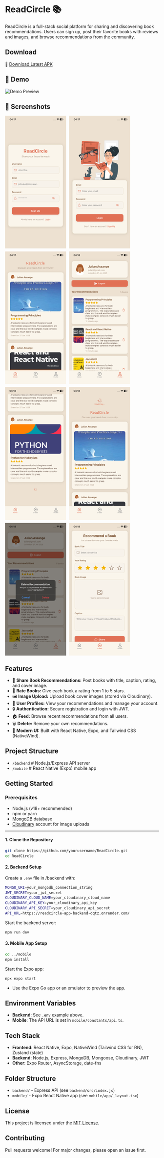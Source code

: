 # ReadCircle 📚

ReadCircle is a full-stack social platform for sharing and discovering book recommendations. Users can sign up, post their favorite books with reviews and images, and browse recommendations from the community.

## Download
📱 [Download Latest APK](./media/readcircle_app_release_v1.0.apk)


## 🎥 Demo

<img src="./media/demo.gif" alt="Demo Preview" width="340" height="600">

## 📸 Screenshots

<div style="display: flex; flex-wrap: wrap; gap: 10px;">
  <img src="./media/IMG_3134.PNG" alt="Screenshot 1" width="200" />
  <img src="./media/IMG_3136.PNG" alt="Screenshot 2" width="200" />
  <img src="./media/IMG_3135.PNG" alt="Screenshot 3" width="200" />
  <img src="./media/IMG_3137.PNG" alt="Screenshot 4" width="200" />
  <img src="./media/IMG_3138.PNG" alt="Screenshot 5" width="200" />
  <img src="./media/IMG_3139.PNG" alt="Screenshot 6" width="200" />
  <img src="./media/IMG_3140.PNG" alt="Screenshot 7" width="200" />
  <img src="./media/IMG_3141.PNG" alt="Screenshot 8" width="200" />
</div>


## Features

- 📖 **Share Book Recommendations:** Post books with title, caption, rating, and cover image.
- 🌟 **Rate Books:** Give each book a rating from 1 to 5 stars.
- 🖼️ **Image Upload:** Upload book cover images (stored via Cloudinary).
- 👤 **User Profiles:** View your recommendations and manage your account.
- 🔒 **Authentication:** Secure registration and login with JWT.
- 🏠 **Feed:** Browse recent recommendations from all users.
- 🗑️ **Delete:** Remove your own recommendations.
- 🎨 **Modern UI:** Built with React Native, Expo, and Tailwind CSS (NativeWind).

## Project Structure

- `/backend` # Node.js/Express API server
- `/mobile` # React Native (Expo) mobile app

## Getting Started

### Prerequisites

- Node.js (v18+ recommended)
- npm or yarn
- [MongoDB](https://www.mongodb.com/) database
- [Cloudinary](https://cloudinary.com/) account for image uploads

---

#### 1. Clone the Repository

```sh
git clone https://github.com/yourusername/ReadCircle.git
cd ReadCircle
```

#### 2. Backend Setup

Create a `.env` file in /backend with:

```sh
MONGO_URI=your_mongodb_connection_string
JWT_SECRET=your_jwt_secret
CLOUDINARY_CLOUD_NAME=your_cloudinary_cloud_name
CLOUDINARY_API_KEY=your_cloudinary_api_key
CLOUDINARY_API_SECRET=your_cloudinary_api_secret
API_URL=https://readcircle-app-backend-dqtz.onrender.com/
```

Start the backend server:

```sh
npm run dev
```

#### 3. Mobile App Setup

```sh
cd ../mobile
npm install
```

Start the Expo app:

```sh
npx expo start
```

- Use the Expo Go app or an emulator to preview the app.

## Environment Variables

- **Backend**: See `.env` example above.
- **Mobile**: The API URL is set in `mobile/constants/api.ts`.

## Tech Stack

- **Frontend**: React Native, Expo, NativeWind (Tailwind CSS for RN), Zustand (state)
- **Backend**: Node.js, Express, MongoDB, Mongoose, Cloudinary, JWT
- **Other**: Expo Router, AsyncStorage, date-fns

## Folder Structure

- `backend/` - Express API (see `backend/src/index.js`)
- `mobile/` - Expo React Native app (see `mobile/app/_layout.tsx`)

## License

This project is licensed under the [MIT License](./LICENSE).

## Contributing

Pull requests welcome! For major changes, please open an issue first.
